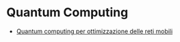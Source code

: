 # Quantum Computing

- [Quantum computing per ottimizzazione delle reti mobili](https://www.gruppotim.it/content/tiportal/it/notiziariotecnico/edizioni-2020/n-1-2020/Quantum-Computing-ottimizzazione-delle-reti-mobili.html)